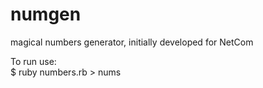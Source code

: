 # numgen
magical numbers generator, initially developed for NetCom

To run use:  
    $ ruby numbers.rb > nums
